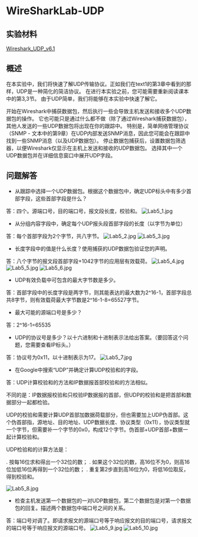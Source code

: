 # WireSharkLab-UDP

## 实验材料
[Wireshark_UDP_v6.1](Wireshark_UDP_v6.1.pdf)

## 概述
  在本实验中，我们将快速了解UDP传输协议。正如我们在text1的第3章中看到的那样，UDP是一种简化的简洁协议。
  在进行本实验之前，您可能需要重新阅读课本中的第3,3节。
  由于UDP简单，我们将能够在本实验中快速了解它。
  
  开始在Wireshark中捕获数据包，然后执行一些会导致主机发送和接收多个UDP数据包的操作。
  它也可能只是通过什么都不做（除了通过Wireshark捕获数据包），其他人发送的一些UDP数据包将出现在你的跟踪中。
  特别是，简单网络管理协议（SNMP - 文本中的第9章）在UDP内部发送SNMP消息，因此您可能会在跟踪中找到一些SNMP消息（以及UDP数据包）。
  停止数据包捕获后，设置数据包筛选器，以便Wireshark仅显示在主机上发送和接收的UDP数据包。
  选择其中一个UDP数据包并在详细信息窗口中展开UDP字段。

## 问题解答

+ 从跟踪中选择一个UDP数据包。根据这个数据包中，确定UDP标头中有多少首部字段，这些首部字段是什么？

答：四个。源端口号，目的端口号，报文段长度，校验和。
![Lab5_1.jpg](../img/Lab5_1.jpg)

+ 从分组内容字段中，确定每个UDP报头段首部字段的长度（以字节为单位）

答：每个首部字段为2个字节，共八字节。
![Lab5_2.jpg](../img/Lab5_2.jpg)
![Lab5_3.jpg](../img/Lab5_3.jpg)

+ 长度字段中的值是什么长度？使用捕获的UDP数据包验证您的声明。

答：八个字节的报文段首部字段+1042字节的应用层有效载荷。
![Lab5_4.jpg](../img/Lab5_4.jpg)
![Lab5_5.jpg](../img/Lab5_5.jpg)
![Lab5_6.jpg](../img/Lab5_6.jpg)

+ UDP有效负载中可包含的最大字节数是多少。

答：首部字段中的长度字段是两字节，则其能表达的最大数为2^16-1，首部字段总共8字节，则有效载荷最大字节数是2^16-1-8=65527字节。

+ 最大可能的源端口号是多少？

答：2^16-1=65535

+ UDP的协议号是多少？以十六进制和十进制表示法给出答案。（要回答这个问题，您需要查看IP标头。）

答：协议号为0x11，以十进制表示为17。
![Lab5_7.jpg](../img/Lab5_7.jpg)

+ 在Google中搜索“UDP”并确定计算UDP校验和的字段。

答：UDP计算校验和的方法和IP数据报首部校验和的方法相似。
   
   不同的是：IP数据报校验和只校验IP数据报的首部，但UDP的校验和是把首部和数据部分一起都检验。


   UDP的校验和需要计算UDP首部加数据荷载部分，但也需要加上UDP伪首部。这个伪首部指，源地址、目的地址、UDP数据长度、协议类型（0x11），协议类型就一个字节，但需要补一个字节的0x0，构成12个字节。伪首部+UDP首部+数据一起计算校验和。

   UDP检验和的计算方法是：

. 按每16位求和得出一个32位的数；
. 如果这个32位的数，高16位不为0，则高16位加低16位再得到一个32位的数；
. 重复第2步直到高16位为0，将低16位取反，得到校验和。

![Lab5_8.jpg](../img/Lab5_8.jpg)

+ 检查主机发送第一个数据包的一对UDP数据包，第二个数据包是对第一个数据包的回复。描述两个数据包中端口号之间的关系。

答：端口号对调了。即请求报文的源端口号等于响应报文的目的端口号，请求报文的端口号等于响应报文的源端口号。
![Lab5_9.jpg](../img/Lab5_9.jpg)
![Lab5_10.jpg](../img/Lab5_10.jpg)
